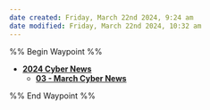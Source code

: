 ```yaml
---
date created: Friday, March 22nd 2024, 9:24 am
date modified: Friday, March 22nd 2024, 10:32 am
---
```


%% Begin Waypoint %%
- **[2024 Cyber News](./2024%20Cyber%20News/2024%20Cyber%20News.md)**
	- **[03 - March Cyber News](./2024%20Cyber%20News/03%20-%20March%20Cyber%20News/03%20-%20March%20Cyber%20News.md)**

%% End Waypoint %%